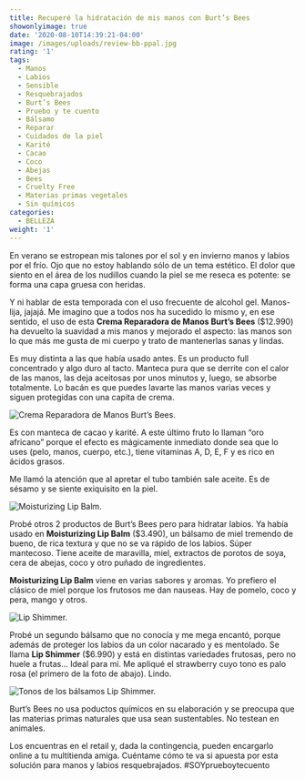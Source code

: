 ```yaml
---
title: Recuperé la hidratación de mis manos con Burt’s Bees
showonlyimage: true
date: '2020-08-10T14:39:21-04:00'
image: /images/uploads/review-bb-ppal.jpg
rating: '1'
tags:
  - Manos
  - Labios
  - Sensible
  - Resquebrajados
  - Burt’s Bees
  - Pruebo y te cuento
  - Bálsamo
  - Reparar
  - Cuidados de la piel
  - Karité
  - Cacao
  - Coco
  - Abejas
  - Bees
  - Cruelty Free
  - Materias primas vegetales
  - Sin químicos
categories:
  - BELLEZA
weight: '1'
---
```

En verano se estropean mis talones por el sol y en invierno manos y labios por el frío. Ojo que no estoy hablando sólo de un tema estético. El dolor que siento en el área de los nudillos cuando la piel se me reseca es potente: se forma una capa gruesa con heridas.

<!--more-->

Y ni hablar de esta temporada con el uso frecuente de alcohol gel. Manos-lija, jajajá. Me imagino que a todos nos ha sucedido lo mismo y, en ese sentido, el uso de esta **Crema Reparadora de Manos Burt’s Bees** ($12.990) ha devuelto la suavidad a mis manos y mejorado el aspecto: las manos son lo que más me gusta de mi cuerpo y trato de mantenerlas sanas y lindas.

Es muy distinta a las que había usado antes. Es un producto full concentrado y algo duro al tacto. Manteca pura que se derrite con el calor de las manos, las deja aceitosas por unos minutos y, luego, se absorbe totalmente. Lo bacán es que puedes lavarte las manos varias veces y siguen protegidas con una capita de crema.

![Crema Reparadora de Manos Burt’s Bees.](/images/uploads/review-bb-crema2.jpg)

Es con manteca de cacao y karité. A este último fruto lo llaman “oro africano” porque el efecto es mágicamente inmediato donde sea que lo uses (pelo, manos, cuerpo, etc.), tiene vitaminas A, D, E, F y es rico en ácidos grasos. 

Me llamó la atención que al apretar el tubo también sale aceite. Es de sésamo y se siente exiquisito en la piel.

![Moisturizing Lip Balm.](/images/uploads/review-bb-balsamos.jpg)

Probé otros 2 productos de Burt’s Bees pero para hidratar labios. Ya había usado en **Moisturizing Lip Balm** ($3.490), un bálsamo de miel tremendo de bueno, de rica textura y que no se va rápido de los labios. Súper mantecoso. Tiene aceite de maravilla, miel, extractos de porotos de soya, cera de abejas, coco y otro puñado de ingredientes.

**Moisturizing Lip Balm** viene en varias sabores y aromas. Yo prefiero el clásico de miel porque los frutosos me dan nauseas. Hay de pomelo, coco y pera, mango y otros.

![Lip Shimmer.](/images/uploads/review-bb-ba-lsamo-rosa.jpg)

Probé un segundo bálsamo que no conocía y me mega encantó, porque además de proteger los labios da un color nacarado y es mentolado. Se llama **Lip Shimmer** ($6.990) y está en distintas variedades frutosas, pero no huele a frutas… Ideal para mí. Me apliqué el strawberry cuyo tono es palo rosa (el primero de la foto de abajo). Lindo.

![Tonos de los bálsamos Lip Shimmer.](/images/uploads/reviews-bb-lip-shimmer-tonos-.jpg)

Burt’s Bees no usa poductos químicos en su elaboración y se preocupa que las materias primas naturales que usa sean sustentables. No testean en animales. 

Los encuentras en el retail y, dada la contingencia, pueden encargarlo online a tu multitienda amiga. Cuéntame cómo te va si apuesta por esta solución para manos y labios resquebrajados. #SOYprueboytecuento
